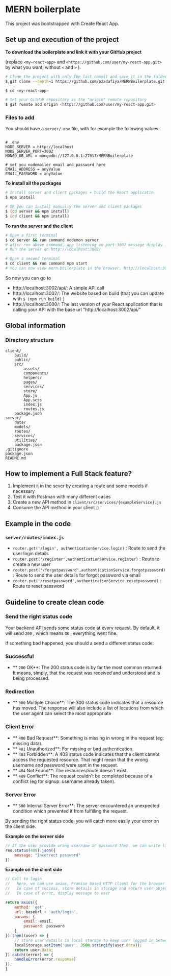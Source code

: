 # MERN boilerplate

This project was bootstrapped with Create React App.

## Set up and execution of the project

**To download the boilerplate and link it with your GitHub project**

(replace `<my-react-app>` and `<https://github.com/user/my-react-app.git>` by what you want, without `<` and `>` ).

``` sh
# Clone the project with only the last commit and save it in the folder <my-react-app>
$ git clone --depth=1 https://github.com/pzadafiya/MERNBoilerplate.git <my-react-app>

$ cd <my-react-app>

# Set your GitHub repository as the "origin" remote repository
$ git remote add origin <https://github.com/user/my-react-app.git>
```

### Files to add

You should have a `server/.env` file, with for example the following values:

``` 

# .env
NODE_SERVER = http://localhost
NODE_SERVER_PORT=3002
MONGO_DB_URL = mongodb://127.0.0.1:27017/MERNBoilerplate

# set you nodemailer email and password here
EMAIL_ADDRESS = anyValue
EMAIL_PASSWORD = anyValue

```

**To install all the packages**

``` sh
# Install server and client packages + build the React applicatin
$ npm install

# OR you can install manually the server and client packages
$ (cd server && npm install)
$ (cd client && npm install)
```

**To run the server and the client**

``` sh
# Open a first terminal
$ cd server && run command nodemon server
# after run above command, app listening on port:3002 message display in terminal
# Run the server on http://localhost:3002/

# Open a second terminal
$ cd client && run command npm start
# You can now view mern-boilerplate in the browser. http://localhost:3000/
```

So now you can go to 

* http://localhost:3002/api/: A simple API call
* http://localhost:3002/: The website based on build (that you can update with `$ (npm run build)` )
* http://localhost:3000/: The last version of your React application that is calling your API with the base url "http://localhost:3002/api/"

## Global information

### Directory structure

``` 
client/
    build/
    public/
    src/
        assets/
        components/
        helpers/
        pages/
        services/
        store/
        App.js
        App.scss
        index.js
        routes.js
    package.json
server/
    data/
    models/
    routes/
    services/
    utilities/
    package.json
.gitignore
package.json
README.md
```

## How to implement a Full Stack feature?

1. Implement it in the sever by creating a route and some models if necessary
2. Test it with Postman with many different cases
3. Create a new API method in `client/src/services/{exampleService}.js` 
4. Consume the API method in your client :)

## Example in the code

### `server/routes/index.js` 

* `router.get('/login', authenticationService.login)` : Route to send the user login details
* `router.post('/register',authenticationService.register)` : Route to create a new user
* `router.post('/forgotpassword',authenticationService.forgotpassword)` : Route to send the user details for forgot password via email
* `router.put('/resetpassword',authenticationService.resetpassword)` : Route to reset password


## Guideline to create clean code

### Send the right status code

Your backend API sends some status code at every request. By default, it will send `200` , which means `OK` , everything went fine.

If something bad happened, you should a send a different status code:

### Successful

* ** `200` OK**: The 200 status code is by far the most common returned. It means, simply, that the request was received and understood and is being processed.

### Redirection 

* ** `300` Multiple Choice**: The 300 status code indicates that a resource has moved. The response will also include a list of locations from which the user agent can select the most appropriate

### Client Error

* ** `400` Bad Request**: Something is missing in wrong in the request (eg: missing data).
* ** `401` Unauthorized**: For missing or bad authentication.
* ** `403` Forbidden**: A 403 status code indicates that the client cannot access the requested resource. That might mean that the wrong username and password were sent in the  request.
* ** `404` Not Found**: The resources/route doesn't exist.
* ** `409` Conflict**: The request couldn't be completed because of a conflict (eg for signup: username already taken).

### Server Error

* ** `500` Internal Server Error**: The server encountered an unexpected condition which prevented it from fulfilling the request.

By sending the right status code, you will catch more easily your error on the client side.

**Example on the server side**

``` js
// If the user provide wrong username or password then  we can write like this
res.status(409).json({
    message: "Incorrect password"
})
```

**Example on the client side**

``` js
// Call to login 
//   here, we can use axios, Promise based HTTP client for the browser and node.js
//   In case of success, store details in storage and return user object
//   In case of error, display message to user

return axios({
    method: 'get',
    url: baseUrl + 'auth/login',
    params: {
        email: email,
        password: password
    }
}).then((user) => {
    // store user details in local storage to keep user logged in between page refreshes
    localStorage.setItem('user', JSON.stringify(user.data));
    return user.data;
}).catch((error) => {
    handleError(error.response)
});
}
```

